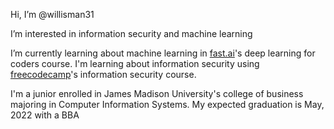 Hi, I’m @willisman31

I’m interested in information security and machine learning

I’m currently learning about machine learning in [fast.ai](https://course.fast.ai/)'s deep learning for coders course.  I'm learning about information security using [freecodecamp](https://www.freecodecamp.org/learn/information-security/)'s information security course.

I'm a junior enrolled in James Madison University's college of business majoring in Computer Information Systems.  My expected graduation is May, 2022 with a BBA
<!---
willisman31/willisman31 is a ✨ special ✨ repository because its `README.md` (this file) appears on your GitHub profile.
You can click the Preview link to take a look at your changes.
--->

